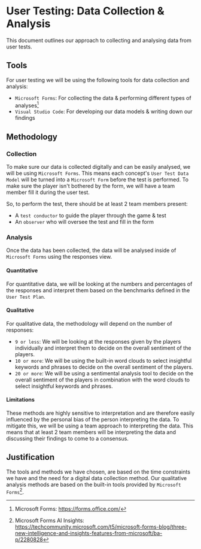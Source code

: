 # User Testing: Data Collection & Analysis

This document outlines our approach to collecting and analysing data from user tests.

## Tools

For user testing we will be using the following tools for data collection and analysis:

- `Microsoft Forms`: For collecting the data & performing different types of analyses[^1]
- `Visual Studio Code`: For developing our data models & writing down our findings

## Methodology

### Collection

To make sure our data is collected digitally and can be easily analysed, we will be using `Microsoft Forms`. This means each concept's `User Test Data Model` will be turned into a `Microsoft Form` before the test is performed. To make sure the player isn't bothered by the form, we will have a team member fill it during the user test.

So, to perform the test, there should be at least 2 team members present:

- A `test conductor` to guide the player through the game & test
- An `observer` who will oversee the test and fill in the form

### Analysis

Once the data has been collected, the data will be analysed inside of `Microsoft Forms` using the responses view. 

#### Quantitative

For quantitative data, we will be looking at the numbers and percentages of the responses and interpret them based on the benchmarks defined in the `User Test Plan`.

#### Qualitative

For qualitative data, the methodology will depend on the number of responses:

- `9 or less`: We will be looking at the responses given by the players individually and interpret them to decide on the overall sentiment of the players.
- `10 or more`: We will be using the built-in word clouds to select insightful keywords and phrases to decide on the overall sentiment of the players.
- `20 or more`: We will be using a sentimental analysis tool to decide on the overall sentiment of the players in combination with the word clouds to select insightful keywords and phrases. 

#### Limitations

These methods are highly sensitive to interpretation and are therefore easily influenced by the personal bias of the person interpreting the data. To mitigate this, we will be using a team approach to interpreting the data. This means that at least 2 team members will be interpreting the data and discussing their findings to come to a consensus.

## Justification

The tools and methods we have chosen, are based on the time constraints we have and the need for a digital data collection method. Our qualitative analysis methods are based on the built-in tools provided by `Microsoft Forms`[^2].

[^1]: Microsoft Forms: https://forms.office.com/

[^2]: Microsoft Forms AI Insights: https://techcommunity.microsoft.com/t5/microsoft-forms-blog/three-new-intelligence-and-insights-features-from-microsoft/ba-p/2280828